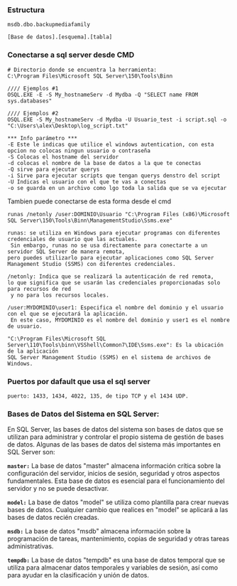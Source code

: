 

### Estructura 
```
msdb.dbo.backupmediafamily

[Base de datos].[esquema].[tabla]
```

### Conectarse a sql server desde CMD 
```
# Directorio donde se encuentra la herramienta:
C:\Program Files\Microsoft SQL Server\150\Tools\Binn

//// Ejemplos #1
OSQL.EXE -E -S My_hostnameServ -d Mydba -Q "SELECT name FROM sys.databases" 

//// Ejemplos #2
OSQL.EXE -S My_hostnameServ -d Mydba -U Usuario_test -i script.sql -o "C:\Users\alex\Desktop\log_script.txt"

*** Info parámetro ***
-E Este le indicas que utilice el windows autentication, con esta opcion no colocas ningun usuario o contraseña
-S Colocas el hostname del servidor
-d colocas el nombre de la base de datos a la que te conectas 
-Q sirve para ejecutar querys
-i Sirve para ejecutar scripts que tengan querys denstro del script
-U Indicas el usuario con el que te vas a conectas 
-o se guarda en un archivo como lgo toda la salida que se va ejecutar
```

Tambien puede conectarse de esta forma desde el cmd 
```
runas /netonly /user:DOMINIO\Usuario "C:\Program Files (x86)\Microsoft SQL Server\150\Tools\Binn\ManagementStudio\Ssms.exe"

runas: se utiliza en Windows para ejecutar programas con diferentes credenciales de usuario que las actuales.
 Sin embargo, runas no se usa directamente para conectarte a un servidor SQL Server de manera remota,
pero puedes utilizarlo para ejecutar aplicaciones como SQL Server Management Studio (SSMS) con diferentes credenciales.

/netonly: Indica que se realizará la autenticación de red remota,
lo que significa que se usarán las credenciales proporcionadas solo para recursos de red
 y no para los recursos locales.

/user:MYDOMINIO\user1: Especifica el nombre del dominio y el usuario con el que se ejecutará la aplicación.
 En este caso, MYDOMINIO es el nombre del dominio y user1 es el nombre de usuario.

"C:\Program Files\Microsoft SQL Server\110\Tools\binn\VSShell\Common7\IDE\Ssms.exe": Es la ubicación de la aplicación
SQL Server Management Studio (SSMS) en el sistema de archivos de Windows.
```

### Puertos por dafault que usa el sql server
    puerto: 1433, 1434, 4022, 135, de tipo TCP y el 1434 UDP.


### Bases de Datos del Sistema en SQL Server:
En SQL Server, las bases de datos del sistema son bases de datos que se utilizan para administrar y controlar el propio sistema de gestión de bases de datos. Algunas de las bases de datos del sistema más importantes en SQL Server son:<br>

**`master:`** La base de datos "master" almacena información crítica sobre la configuración del servidor, inicios de sesión, seguridad y otros aspectos fundamentales. Esta base de datos es esencial para el funcionamiento del servidor y no se puede desactivar.<br>

**`model:`** La base de datos "model" se utiliza como plantilla para crear nuevas bases de datos. Cualquier cambio que realices en "model" se aplicará a las bases de datos recién creadas.<br>

**`msdb:`** La base de datos "msdb" almacena información sobre la programación de tareas, mantenimiento, copias de seguridad y otras tareas administrativas.<br>

**`tempdb:`** La base de datos "tempdb" es una base de datos temporal que se utiliza para almacenar datos temporales y variables de sesión, así como para ayudar en la clasificación y unión de datos.


